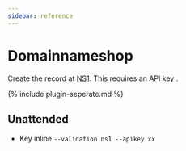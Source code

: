 ```yaml
---
sidebar: reference
---
```


# Domainnameshop 
Create the record at [NS1](https://ns1.com/). This requires an API key .

{% include plugin-seperate.md %}

## Unattended 
- Key inline
`--validation ns1 --apikey xx`